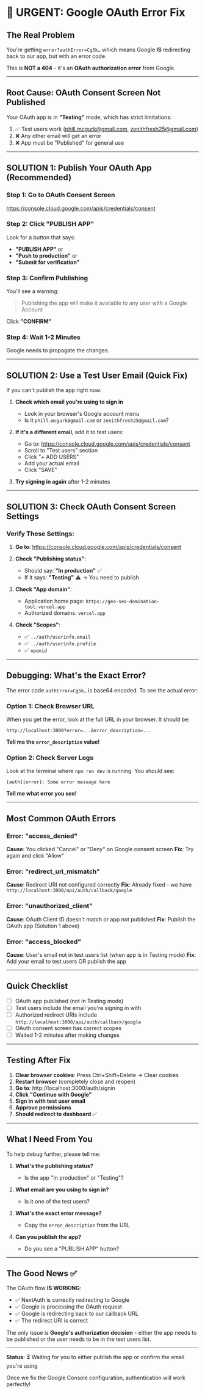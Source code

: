 # 🔴 URGENT: Google OAuth Error Fix

## The Real Problem

You're getting `error?authError=Cg5k…` which means Google **IS** redirecting back to our app, but with an error code.

This is **NOT a 404** - it's an **OAuth authorization error** from Google.

---

## Root Cause: OAuth Consent Screen Not Published

Your OAuth app is in **"Testing"** mode, which has strict limitations:

1. ✅ Test users work (phill.mcgurk@gmail.com, zenithfresh25@gmail.com)
2. ❌ Any other email will get an error
3. ❌ App must be "Published" for general use

---

## SOLUTION 1: Publish Your OAuth App (Recommended)

### Step 1: Go to OAuth Consent Screen
https://console.cloud.google.com/apis/credentials/consent

### Step 2: Click "PUBLISH APP"

Look for a button that says:
- **"PUBLISH APP"** or
- **"Push to production"** or
- **"Submit for verification"**

### Step 3: Confirm Publishing

You'll see a warning:
> Publishing the app will make it available to any user with a Google Account

Click **"CONFIRM"**

### Step 4: Wait 1-2 Minutes

Google needs to propagate the changes.

---

## SOLUTION 2: Use a Test User Email (Quick Fix)

If you can't publish the app right now:

1. **Check which email you're using to sign in**
   - Look in your browser's Google account menu
   - Is it `phill.mcgurk@gmail.com` or `zenithfresh25@gmail.com`?

2. **If it's a different email**, add it to test users:
   - Go to: https://console.cloud.google.com/apis/credentials/consent
   - Scroll to "Test users" section
   - Click "+ ADD USERS"
   - Add your actual email
   - Click "SAVE"

3. **Try signing in again** after 1-2 minutes

---

## SOLUTION 3: Check OAuth Consent Screen Settings

### Verify These Settings:

1. **Go to**: https://console.cloud.google.com/apis/credentials/consent

2. **Check "Publishing status"**:
   - Should say: **"In production"** ✅
   - If it says: **"Testing"** ⚠️ → You need to publish

3. **Check "App domain"**:
   - Application home page: `https://geo-seo-domination-tool.vercel.app`
   - Authorized domains: `vercel.app`

4. **Check "Scopes"**:
   - ✅ `../auth/userinfo.email`
   - ✅ `../auth/userinfo.profile`
   - ✅ `openid`

---

## Debugging: What's the Exact Error?

The error code `authError=Cg5k…` is base64 encoded. To see the actual error:

### Option 1: Check Browser URL

When you get the error, look at the full URL in your browser. It should be:
```
http://localhost:3000?error=...&error_description=...
```

**Tell me the `error_description` value!**

### Option 2: Check Server Logs

Look at the terminal where `npm run dev` is running. You should see:
```
[auth][error]: Some error message here
```

**Tell me what error you see!**

---

## Most Common OAuth Errors

### Error: "access_denied"
**Cause**: You clicked "Cancel" or "Deny" on Google consent screen
**Fix**: Try again and click "Allow"

### Error: "redirect_uri_mismatch"
**Cause**: Redirect URI not configured correctly
**Fix**: Already fixed - we have `http://localhost:3000/api/auth/callback/google`

### Error: "unauthorized_client"
**Cause**: OAuth Client ID doesn't match or app not published
**Fix**: Publish the OAuth app (Solution 1 above)

### Error: "access_blocked"
**Cause**: User's email not in test users list (when app is in Testing mode)
**Fix**: Add your email to test users OR publish the app

---

## Quick Checklist

- [ ] OAuth app published (not in Testing mode)
- [ ] Test users include the email you're signing in with
- [ ] Authorized redirect URIs include `http://localhost:3000/api/auth/callback/google`
- [ ] OAuth consent screen has correct scopes
- [ ] Waited 1-2 minutes after making changes

---

## Testing After Fix

1. **Clear browser cookies**: Press Ctrl+Shift+Delete → Clear cookies
2. **Restart browser** (completely close and reopen)
3. **Go to**: http://localhost:3000/auth/signin
4. **Click "Continue with Google"**
5. **Sign in with test user email**
6. **Approve permissions**
7. **Should redirect to dashboard** ✅

---

## What I Need From You

To help debug further, please tell me:

1. **What's the publishing status?**
   - Is the app "In production" or "Testing"?

2. **What email are you using to sign in?**
   - Is it one of the test users?

3. **What's the exact error message?**
   - Copy the `error_description` from the URL

4. **Can you publish the app?**
   - Do you see a "PUBLISH APP" button?

---

## The Good News ✅

The OAuth flow **IS WORKING**:
- ✅ NextAuth is correctly redirecting to Google
- ✅ Google is processing the OAuth request
- ✅ Google is redirecting back to our callback URL
- ✅ The redirect URI is correct

The only issue is **Google's authorization decision** - either the app needs to be published or the user needs to be in the test users list.

---

**Status**: ⏳ Waiting for you to either publish the app or confirm the email you're using

Once we fix the Google Console configuration, authentication will work perfectly!
